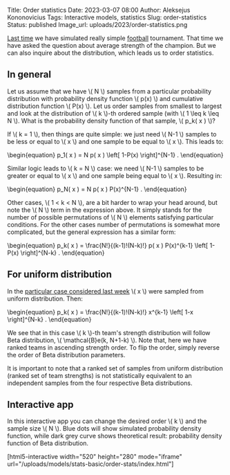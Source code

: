 Title: Order statistics
Date: 2023-03-07 08:00
Author: Aleksejus Kononovicius
Tags: Interactive models, statistics
Slug: order-statistics
Status: published
Image_url: uploads/2023/order-statistics.png

[Last time]({filename}/articles/2023/riddler-football-playoff.md) we have
simulated really simple [football](/tag/sports/) tournament. That time we
have asked the question about average strength of the champion. But we can
also inquire about the distribution, which leads us to order statistics.
<!--more-->

## In general

Let us assume that we have \\\( N \\\) samples from a particular probability
distribution with probability density function \\\( p(x) \\\) and cumulative
distribution function \\\( P(x) \\\). Let us order samples from smallest to
largest and look at the distribution of \\\( k \\\)-th ordered sample (with
\\\( 1 \leq k \leq N \\\). What is the probability density function of that
sample, \\\( p\_k( x ) \\\)?

If \\\( k = 1 \\\), then things are quite simple: we just need \\\( N-1 \\\)
samples to be less or equal to \\\( x \\\) and one sample to be equal to
\\\( x \\\). This leads to:

\begin{equation}
    p\_1( x ) = N p( x ) \left[ 1-P(x) \right]^{N-1} .
\end{equation}

Similar logic leads to \\\( k = N \\\) case: we need \\\( N-1 \\\) samples
to be greater or equal to \\\( x \\\) and one sample being equal to
\\\( x \\\). Resulting in:

\begin{equation}
    p\_N( x ) = N p( x ) P(x)^{N-1} .
\end{equation}

Other cases, \\\( 1 < k < N \\\), are a bit harder to wrap your head around,
but note the \\\( N \\\) term in the expression above. It simply stands for
the number of possible permutations of \\\( N \\\) elements satisfying
particular conditions. For the other cases number of permutations is
somewhat more complicated, but the general expression has a similar form:

\begin{equation}
    p\_k( x ) = \frac{N!}{(k-1)!(N-k)!} p( x ) P(x)^{k-1}
        \left[ 1-P(x) \right]^{N-k} .
\end{equation}

## For uniform distribution

In the [particular case considered last
week]({filename}/articles/2023/riddler-football-playoff.md) \\\( x \\\) were
sampled from uniform distribution. Then:

\begin{equation}
    p\_k( x ) = \frac{N!}{(k-1)!(N-k)!} x^{k-1} \left[ 1-x \right]^{N-k} .
\end{equation}

We see that in this case \\\( k \\\)-th team's strength distribution will
follow Beta distribution, \\\( \mathcal{B}e(k, N+1-k) \\\). Note that, here
we have ranked teams in ascending strength order. To flip the order, simply
reverse the order of Beta distribution parameters.

It is important to note that a ranked set of samples from uniform
distribution (ranked set of team strengths) is not statistically equivalent
to an independent samples from the four respective Beta distributions.

## Interactive app

In this interactive app you can change the desired order \\\( k \\\) and the
sample size \\\( N \\\). Blue dots will show simulated probability density
function, while dark grey curve shows theoretical result: probability
density function of Beta distribution.

[html5-interactive width="520" height="280" mode="iframe"
url="/uploads/models/stats-basic/order-stats/index.html"]
